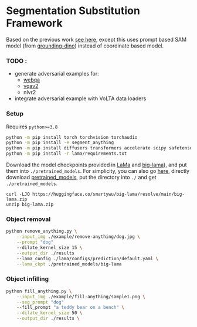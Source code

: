 # Segmentation Substitution Framework

Based on the previous work [see here](https://github.com/geekyutao/Inpaint-Anything), except this uses prompt based SAM model (from [grounding-dino](https://github.com/IDEA-Research/GroundingDINO/tree/main)) instead of coordinate based model.

### TODO : 
* generate adversarial examples for:
    - [webqa](https://github.com/Abhinand20/MultiModalQA/blob/main/evaluation/segment_substitution_webqa.py)
    - [vqav2](https://github.com/Abhinand20/MultiModalQA/blob/main/evaluation/segment_substitution_vqav2.py)
    - nlvr2
* integrate adversarial example with VoLTA data loaders


### Setup
Requires `python>=3.8`
```bash
python -m pip install torch torchvision torchaudio
python -m pip install -e segment_anything
python -m pip install diffusers transformers accelerate scipy safetensors
python -m pip install -r lama/requirements.txt 
```
Download the model checkpoints provided in [LaMa](./lama/README.md) and [big-lama](https://disk.yandex.ru/d/ouP6l8VJ0HpMZg)), and put them into `./pretrained_models`. For simplicity, you can also go [here](https://drive.google.com/drive/folders/1ST0aRbDRZGli0r7OVVOQvXwtadMCuWXg?usp=sharing), directly download [pretrained_models](https://drive.google.com/drive/folders/1wpY-upCo4GIW4wVPnlMh_ym779lLIG2A?usp=sharing), put the directory into `./` and get `./pretrained_models`.

```
curl -LJO https://huggingface.co/smartywu/big-lama/resolve/main/big-lama.zip
unzip big-lama.zip
```

### Object removal

```bash
python remove_anything.py \
    --input_img ./example/remove-anything/dog.jpg \
    --prompt "dog"
    --dilate_kernel_size 15 \
    --output_dir ./results
    --lama_config ./lama/configs/prediction/default.yaml \
    --lama_ckpt ./pretrained_models/big-lama
```

### Object infilling

```bash
python fill_anything.py \
    --input_img ./example/fill-anything/sample1.png \
    --seg_prompt "dog"
    --fill_prompt "a teddy bear on a bench" \
    --dilate_kernel_size 50 \
    --output_dir ./results \
```
